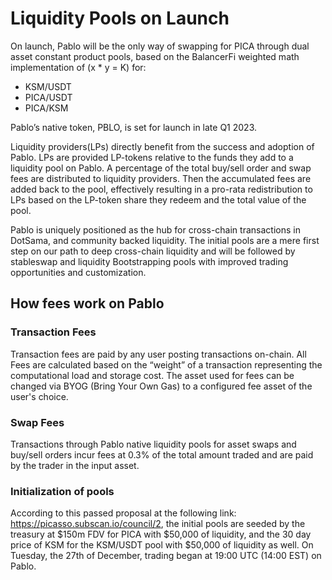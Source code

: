 # Liquidity Pools on Launch

On launch, Pablo will be the only way of swapping for PICA through dual asset constant product pools, 
based on the BalancerFi weighted math implementation of (x * y = K) for:

- KSM/USDT
- PICA/USDT
- PICA/KSM



Pablo’s native token, PBLO, is set for launch in late Q1 2023.

Liquidity providers(LPs) directly benefit from the success and adoption of Pablo.
LPs are provided LP-tokens relative to the funds they add to a liquidity pool on Pablo.
A percentage of the total buy/sell order and swap fees are distributed to liquidity providers.
Then the accumulated fees are added back to the pool, effectively resulting in a pro-rata redistribution to LPs
based on the LP-token share they redeem and the total value of the pool.

Pablo is uniquely positioned as the hub for cross-chain transactions in DotSama, and community backed liquidity. 
The initial pools are a mere first step on our path to deep cross-chain liquidity 
and will be followed by stableswap and liquidity Bootstrapping pools with improved trading opportunities and customization.

## How fees work on Pablo

### Transaction Fees 
Transaction fees are paid by any user posting transactions on-chain.
All Fees are calculated based on the “weight” of a transaction representing the computational load and storage cost. The asset used for fees can be changed via BYOG (Bring Your Own Gas) to a configured fee asset of the user's choice.

### Swap Fees
Transactions through Pablo native liquidity pools for asset swaps and buy/sell orders incur fees at
0.3% of the total amount traded and are paid by the trader in the input asset.

### Initialization of pools 
According to this passed proposal at the following link: https://picasso.subscan.io/council/2, the initial pools are seeded by the treasury at $150m FDV for PICA with $50,000 of liquidity, and the 30 day price of KSM for the KSM/USDT pool with $50,000 of liquidity as well. On Tuesday, the 27th of December, trading began at 19:00 UTC (14:00 EST) on Pablo. 

